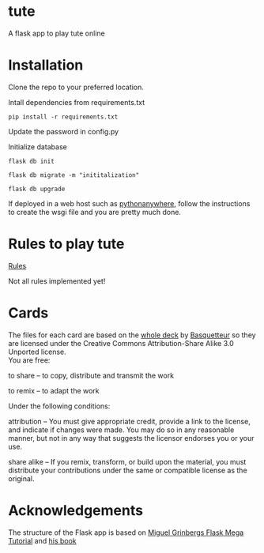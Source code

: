 # tute
A flask app to play tute online

# Installation
Clone the repo to your preferred location.

Intall dependencies from requirements.txt

`pip install -r requirements.txt`

Update the password in config.py

Initialize database

`flask db init`

`flask db migrate -m "inititalization"`

`flask db upgrade`

If deployed in a web host such as [pythonanywhere](https://eu.pythonanywhere.com/), follow the instructions to create the wsgi file and you are pretty much done.

# Rules to play tute
[Rules](https://en.wikipedia.org/wiki/Tute)

Not all rules implemented yet!

# Cards
The files  for each card are based on the [whole deck](https://commons.wikimedia.org/wiki/File:Baraja_espa%C3%B1ola_completa.png) by [Basquetteur](https://commons.wikimedia.org/wiki/User:Basquetteur) so they are licensed under the Creative Commons Attribution-Share Alike 3.0 Unported license.	
You are free:

to share – to copy, distribute and transmit the work

to remix – to adapt the work

Under the following conditions:

attribution – You must give appropriate credit, provide a link to the license, and indicate if changes were made. You may do so in any reasonable manner, but not in any way that suggests the licensor endorses you or your use.

share alike – If you remix, transform, or build upon the material, you must distribute your contributions under the same or compatible license as the original.

# Acknowledgements
The structure of the Flask app is based on [Miguel Grinbergs Flask Mega Tutorial](https://blog.miguelgrinberg.com/post/the-flask-mega-tutorial-part-i-hello-world) and [his book](https://www.oreilly.com/library/view/flask-web-development/9781491991725/)
